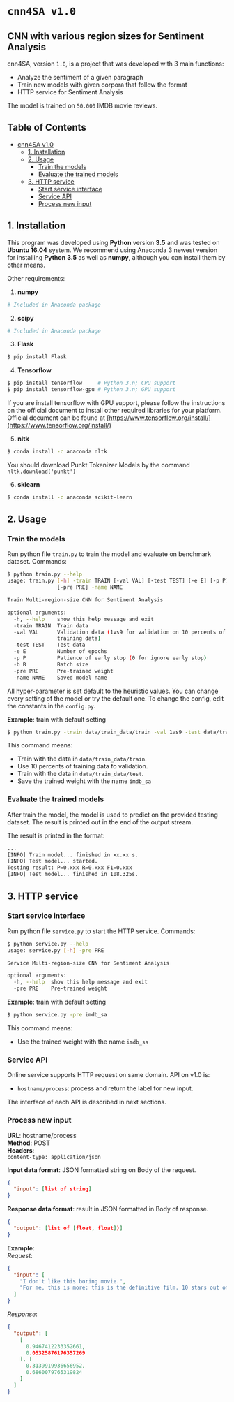 # ``cnn4SA v1.0``
## CNN with various region sizes for Sentiment Analysis

cnn4SA, version ``1.0``, is a project that was developed with 3 main functions:

- Analyze the sentiment of a given paragraph
- Train new models with given corpora that follow the format
- HTTP service for Sentiment Analysis

The model is trained on ``50.000`` IMDB movie reviews.

## Table of Contents
- [cnn4SA v1.0](#--cnn4sa-v10--)
  * [1. Installation](#1-installation)
  * [2. Usage](#2-usage)
    + [Train the models](#train-the-models)
    + [Evaluate the trained models](#evaluate-the-trained-models)
  * [3. HTTP service](#3-http-service)
    + [Start service interface](#start-service-interface)
    + [Service API](#service-api)
    + [Process new input](#process-new-input)
##

## 1. Installation

This program was developed using **Python** version **3.5** and was tested on **Ubuntu 16.04** system. We recommend using Anaconda 3 newest version for installing **Python 3.5** as well as **numpy**, although you can install them by other means. 

Other requirements: 
 1. **numpy**
```sh
# Included in Anaconda package
```

 2. **scipy**
```sh
# Included in Anaconda package
```

 3. **Flask** 
```sh
$ pip install Flask
```

 4. **Tensorflow** 
```sh
$ pip install tensorflow     # Python 3.n; CPU support 
$ pip install tensorflow-gpu # Python 3.n; GPU support 
```
If you are install tensorflow with GPU support, please follow the instructions on the official document to install other required libraries for your platform. Official document can be found at [https://www.tensorflow.org/install/](https://www.tensorflow.org/install/)  

 5. **nltk**
```sh
$ conda install -c anaconda nltk
```
You should download Punkt Tokenizer Models by the command ``nltk.download('punkt')``

 6. **sklearn**
```sh
$ conda install -c anaconda scikit-learn
```

## 2. Usage 
### Train the models
Run python file ``train.py`` to train the model and evaluate on benchmark dataset.
Commands: 
```sh
$ python train.py --help
usage: train.py [-h] -train TRAIN [-val VAL] [-test TEST] [-e E] [-p P] [-b B]
                [-pre PRE] -name NAME

Train Multi-region-size CNN for Sentiment Analysis

optional arguments:
  -h, --help    show this help message and exit
  -train TRAIN  Train data
  -val VAL      Validation data (1vs9 for validation on 10 percents of
                training data)
  -test TEST    Test data
  -e E          Number of epochs
  -p P          Patience of early stop (0 for ignore early stop)
  -b B          Batch size
  -pre PRE      Pre-trained weight
  -name NAME    Saved model name

```

All hyper-parameter is set default to the heuristic values. You can change every setting of the model or try the default one. To change the config, edit the constants in the ``config.py``.

**Example**: train with default setting
```sh
$ python train.py -train data/train_data/train -val 1vs9 -test data/train_data/test -name imdb_sa
```

This command means:
 - Train with the data in ``data/train_data/train``.
 - Use 10 percents of training data fo validation.
 - Train with the data in ``data/train_data/test``.
 - Save the trained weight with the name ``imdb_sa``

### Evaluate the trained models 
After train the model, the model is used to predict on the provided testing dataset. The result is printed out in the end of the output stream.

The result is printed in the format: 
```sh
...
[INFO] Train model... finished in xx.xx s.
[INFO] Test model... started.
Testing result:	P=0.xxx	R=0.xxx	F1=0.xxx
[INFO] Test model... finished in 108.325s.

```

## 3. HTTP service
### Start service interface
Run python file ``service.py`` to start the HTTP service. Commands:

```sh
$ python service.py --help
usage: service.py [-h] -pre PRE

Service Multi-region-size CNN for Sentiment Analysis

optional arguments:
  -h, --help  show this help message and exit
  -pre PRE    Pre-trained weight

```

**Example**: train with default setting
```sh
$ python service.py -pre imdb_sa
```

This command means:
 - Use the trained weight with the name ``imdb_sa``

### Service API
Online service supports HTTP request on same domain. API on v1.0 is:
 - ``hostname/process``: process and return the label for new input.
 
The interface of each API is described in next sections.


### Process new input
**URL**: hostname/process  
**Method**: POST  
**Headers**:  
```content-type: application/json```

**Input data format**: JSON formatted string on Body of the request.

```json
{
  "input": [list of string]
}
```

**Response data format**: result in JSON formatted in Body of response.
```json
{
  "output": [list of [float, float])]
}
```


**Example**:  
_Request_:
```json
{
  "input": [
    "I don't like this boring movie.",
    "For me, this is more: this is the definitive film. 10 stars out of 10."
  ]
}
```

_Response_:  
```json
{
  "output": [
    [
      0.9467412233352661,
      0.05325876176357269
    ], [
      0.3139919936656952,
      0.6860079765319824
    ]
  ]
}
```
